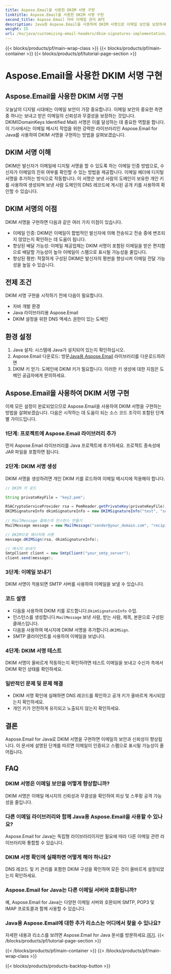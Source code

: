 ```yaml
---
title: Aspose.Email을 사용한 DKIM 서명 구현
linktitle: Aspose.Email을 사용한 DKIM 서명 구현
second_title: Aspose.Email 자바 이메일 관리 API
description: Java용 Aspose.Email을 사용하여 DKIM 서명으로 이메일 보안을 보장하세요. DKIM 구현을 위한 단계별 가이드 및 코드입니다.
weight: 15
url: /ko/java/customizing-email-headers/dkim-signatures-implementation/
---
```


{{< blocks/products/pf/main-wrap-class >}}
{{< blocks/products/pf/main-container >}}
{{< blocks/products/pf/tutorial-page-section >}}

# Aspose.Email을 사용한 DKIM 서명 구현


## Aspose.Email을 사용한 DKIM 서명 구현

오늘날의 디지털 시대에는 이메일 보안이 가장 중요합니다. 이메일 보안의 중요한 측면 중 하나는 보내고 받은 이메일의 신뢰성과 무결성을 보장하는 것입니다. DKIM(DomainKeys Identified Mail) 서명은 이를 달성하는 데 중요한 역할을 합니다. 이 기사에서는 이메일 메시지 작업을 위한 강력한 라이브러리인 Aspose.Email for Java를 사용하여 DKIM 서명을 구현하는 방법을 살펴보겠습니다.

## DKIM 서명 이해

DKIM은 발신자가 이메일에 디지털 서명을 할 수 있도록 하는 이메일 인증 방법으로, 수신자가 이메일의 진위 여부를 확인할 수 있는 방법을 제공합니다. 이메일 헤더에 디지털 서명을 추가하는 방식으로 작동합니다. 이 서명은 보낸 사람의 도메인이 보유한 개인 키를 사용하여 생성되며 보낸 사람 도메인의 DNS 레코드에 게시된 공개 키를 사용하여 확인할 수 있습니다.

## DKIM 서명의 이점

DKIM 서명을 구현하면 다음과 같은 여러 가지 이점이 있습니다.
- 이메일 인증: DKIM은 이메일이 합법적인 발신자에 의해 전송되고 전송 중에 변조되지 않았는지 확인하는 데 도움이 됩니다.
- 향상된 배달 가능성: 이메일 제공업체는 DKIM 서명이 포함된 이메일을 받은 편지함으로 배달할 가능성이 높아 이메일이 스팸으로 표시될 가능성을 줄입니다.
- 향상된 평판: 적절하게 구성된 DKIM은 발신자의 평판을 향상시켜 이메일 전달 가능성을 높일 수 있습니다.

## 전제 조건

DKIM 서명 구현을 시작하기 전에 다음이 필요합니다.
- 자바 개발 환경
- Java 라이브러리용 Aspose.Email
- DKIM 설정을 위한 DNS 액세스 권한이 있는 도메인

## 환경 설정

1. Java 설치: 시스템에 Java가 설치되어 있는지 확인하십시오.
2.  Aspose.Email 다운로드: 방문[Java용 Aspose.Email](https://products.aspose.com/email/java/) 라이브러리를 다운로드하려면
3. DKIM 키 얻기: 도메인에 DKIM 키가 필요합니다. 이러한 키 생성에 대한 지침은 도메인 공급자에게 문의하세요.

## Aspose.Email을 사용하여 DKIM 서명 구현

이제 모든 설정이 완료되었으므로 Aspose.Email을 사용하여 DKIM 서명을 구현하는 방법을 살펴보겠습니다. 다음은 시작하는 데 도움이 되는 소스 코드 조각이 포함된 단계별 가이드입니다.

### 1단계: 프로젝트에 Aspose.Email 라이브러리 추가

먼저 Aspose.Email 라이브러리를 Java 프로젝트에 추가하세요. 프로젝트 종속성에 JAR 파일을 포함하면 됩니다.

### 2단계: DKIM 서명 생성

DKIM 서명을 생성하려면 개인 DKIM 키를 로드하여 이메일 메시지에 적용해야 합니다.

```java
// DKIM 키 로드

String privateKeyFile = "key2.pem";

RSACryptoServiceProvider rsa = PemReader.getPrivateKey(privateKeyFile);
DKIMSignatureInfo dkimSignatureInfo = new DKIMSignatureInfo("test", "some_email.com");
 
// MailMessage 클래스의 인스턴스 만들기
MailMessage message = new MailMessage("sender@your_domain.com", "recipient@recipient_domain.com", "Subject", "Body");

// DKIM으로 메시지에 서명
message.dKIMSign(rsa, dkimSignatureInfo);

// 메시지 보내기
SmtpClient client = new SmtpClient("your_smtp_server");
client.send(message);
```

### 3단계: 이메일 보내기

DKIM 서명이 적용되면 SMTP 서버를 사용하여 이메일을 보낼 수 있습니다.

### 코드 설명

-  다음을 사용하여 DKIM 키를 로드합니다.`DkimSignatureInfo` 수업.
-  인스턴스를 생성합니다.`MailMessage` 보낸 사람, 받는 사람, 제목, 본문으로 구성된 클래스입니다.
-  다음을 사용하여 메시지에 DKIM 서명을 추가합니다.`dKIMSign`.
- SMTP 클라이언트를 사용하여 이메일을 보냅니다.

### 4단계: DKIM 서명 테스트

DKIM 서명이 올바르게 작동하는지 확인하려면 테스트 이메일을 보내고 수신자 측에서 DKIM 확인 상태를 확인하세요.

### 일반적인 문제 및 문제 해결

- DKIM 서명 확인에 실패하면 DNS 레코드를 확인하고 공개 키가 올바르게 게시되었는지 확인하세요.
- 개인 키가 안전하게 유지되고 노출되지 않는지 확인하세요.

## 결론

Aspose.Email for Java로 DKIM 서명을 구현하면 이메일의 보안과 신뢰성이 향상됩니다. 이 문서에 설명된 단계를 따르면 이메일이 인증되고 스팸으로 표시될 가능성이 줄어듭니다.

## FAQ

### DKIM 서명은 이메일 보안을 어떻게 향상합니까?

DKIM 서명은 이메일 메시지의 신뢰성과 무결성을 확인하여 피싱 및 스푸핑 공격 가능성을 줄입니다.

### 다른 이메일 라이브러리와 함께 Java용 Aspose.Email을 사용할 수 있나요?

Aspose.Email for Java는 독립형 라이브러리이지만 필요에 따라 다른 이메일 관련 라이브러리와 통합할 수 있습니다.

### DKIM 서명 확인에 실패하면 어떻게 해야 하나요?

DNS 레코드 및 키 관리를 포함한 DKIM 구성을 확인하여 모든 것이 올바르게 설정되었는지 확인하세요.

### Aspose.Email for Java는 다른 이메일 서버와 호환됩니까?

예, Aspose.Email for Java는 다양한 이메일 서버와 호환되며 SMTP, POP3 및 IMAP 프로토콜과 함께 사용할 수 있습니다.

### Java용 Aspose.Email에 대한 추가 리소스는 어디에서 찾을 수 있나요?

자세한 내용과 리소스를 보려면 Aspose.Email for Java 문서를 방문하세요.[여기](https://reference.aspose.com/email/java/).
{{< /blocks/products/pf/tutorial-page-section >}}

{{< /blocks/products/pf/main-container >}}
{{< /blocks/products/pf/main-wrap-class >}}

{{< blocks/products/products-backtop-button >}}
